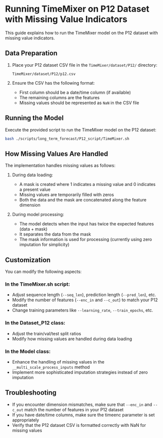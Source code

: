 # Running TimeMixer on P12 Dataset with Missing Value Indicators

This guide explains how to run the TimeMixer model on the P12 dataset with missing value indicators.

## Data Preparation

1. Place your P12 dataset CSV file in the `TimeMixer/dataset/P12/` directory:
   ```
   TimeMixer/dataset/P12/p12.csv
   ```

2. Ensure the CSV has the following format:
   - First column should be a date/time column (if available)
   - The remaining columns are the features
   - Missing values should be represented as `NaN` in the CSV file

## Running the Model

Execute the provided script to run the TimeMixer model on the P12 dataset:

```bash
bash ./scripts/long_term_forecast/P12_script/TimeMixer.sh
```

## How Missing Values Are Handled

The implementation handles missing values as follows:

1. During data loading:
   - A mask is created where 1 indicates a missing value and 0 indicates a present value
   - Missing values are temporarily filled with zeros
   - Both the data and the mask are concatenated along the feature dimension

2. During model processing:
   - The model detects when the input has twice the expected features (data + mask)
   - It separates the data from the mask
   - The mask information is used for processing (currently using zero imputation for simplicity)

## Customization

You can modify the following aspects:

### In the TimeMixer.sh script:
- Adjust sequence length (`--seq_len`), prediction length (`--pred_len`), etc.
- Modify the number of features (`--enc_in` and `--c_out`) to match your P12 dataset
- Change training parameters like `--learning_rate`, `--train_epochs`, etc.

### In the Dataset_P12 class:
- Adjust the train/val/test split ratios
- Modify how missing values are handled during data loading

### In the Model class:
- Enhance the handling of missing values in the `__multi_scale_process_inputs` method
- Implement more sophisticated imputation strategies instead of zero imputation

## Troubleshooting

- If you encounter dimension mismatches, make sure that `--enc_in` and `--c_out` match the number of features in your P12 dataset
- If you have date/time columns, make sure the timeenc parameter is set appropriately
- Verify that the P12 dataset CSV is formatted correctly with NaN for missing values 